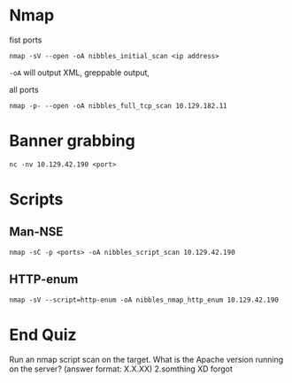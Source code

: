 # Nmap
fist ports
```pug
nmap -sV --open -oA nibbles_initial_scan <ip address>
```
`-oA` will output XML, greppable output, 

all ports
```pug
nmap -p- --open -oA nibbles_full_tcp_scan 10.129.182.11
```

# Banner grabbing
```pug
nc -nv 10.129.42.190 <port>
```

# Scripts
## Man-NSE
```pug
nmap -sC -p <ports> -oA nibbles_script_scan 10.129.42.190
```

## HTTP-enum
```pug
nmap -sV --script=http-enum -oA nibbles_nmap_http_enum 10.129.42.190 
```




# End Quiz
Run an nmap script scan on the target. What is the Apache version running on the server? (answer format: X.X.XX)
2.somthing XD forgot
